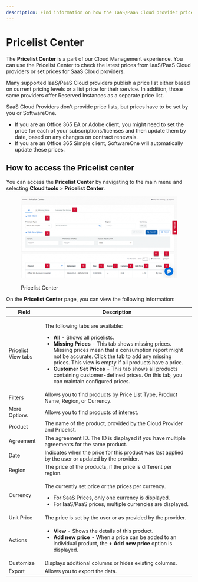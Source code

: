 ```yaml
---
description: Find information on how the IaaS/PaaS Cloud provider price lists work.
---
```


# Pricelist Center

The **Pricelist Center** is a part of our Cloud Management experience. You can use the Pricelist Center to check the latest prices from IaaS/PaaS Cloud providers or set prices for SaaS Cloud providers.&#x20;

Many supported IaaS/PaaS Cloud providers publish a price list either based on current pricing levels or a list price for their service. In addition, those same providers offer Reserved Instances as a separate price list.&#x20;

SaaS Cloud Providers don't provide price lists, but prices have to be set by you or SoftwareOne.&#x20;

* If you are an Office 365 EA or Adobe client, you might need to set the price for each of your subscriptions/licenses and then update them by date, based on any changes on contract renewals.&#x20;
* If you are an Office 365 Simple client, SoftwareOne will automatically update these prices.

## How to access the Pricelist center <a href="#navigating-to-the-pricelist-center" id="navigating-to-the-pricelist-center"></a>

You can access the **Pricelist Center** by navigating to the main menu and selecting **Cloud tools** > **Pricelist Center**.

<figure><img src="../../../.gitbook/assets/image (295).png" alt=""><figcaption><p>Pricelist Center</p></figcaption></figure>

On the **Pricelist Center** page, you can view the following information:&#x20;

| Field               | Description                                                                                                                                                                                                                                                                                                                                                                                                                                                                                                    |
| ------------------- | -------------------------------------------------------------------------------------------------------------------------------------------------------------------------------------------------------------------------------------------------------------------------------------------------------------------------------------------------------------------------------------------------------------------------------------------------------------------------------------------------------------- |
| Pricelist View tabs | <p>The following tabs are available:</p><ul><li><strong>All</strong> - Shows all pricelists.</li><li><strong>Missing Prices</strong> - This tab shows missing prices. Missing prices mean that a consumption report might not be accurate. Click the tab to add any missing prices. This view is empty if all products have a price.</li><li><strong>Customer Set Prices</strong> - This tab shows all products containing customer-defined prices. On this tab, you can maintain configured prices.</li></ul> |
| Filters             | Allows you to find products by Price List Type, Product Name, Region, or Currency.                                                                                                                                                                                                                                                                                                                                                                                                                             |
| More Options        | Allows you to find products of interest.                                                                                                                                                                                                                                                                                                                                                                                                                                                                       |
| Product             | The name of the product, provided by the Cloud Provider and Pricelist.                                                                                                                                                                                                                                                                                                                                                                                                                                         |
| Agreement           | The agreement ID. The ID is displayed if you have multiple agreements for the same product.                                                                                                                                                                                                                                                                                                                                                                                                                    |
| Date                | Indicates when the price for this product was last applied by the user or updated by the provider.                                                                                                                                                                                                                                                                                                                                                                                                             |
| Region              | The price of the products, if the price is different per region.                                                                                                                                                                                                                                                                                                                                                                                                                                               |
| Currency            | <p>The currently set price or the prices per currency. </p><ul><li>For SaaS Prices, only one currency is displayed.</li><li>For IaaS/PaaS prices, multiple currencies are displayed.</li></ul>                                                                                                                                                                                                                                                                                                                 |
| Unit Price          | The price is set by the user or as provided by the provider.                                                                                                                                                                                                                                                                                                                                                                                                                                                   |
| Actions             | <ul><li><strong>View</strong> - Shows the details of this product. </li><li><strong>Add new price</strong> - When a price can be added to an individual product, the <strong>+ Add new price</strong> option is displayed.</li></ul>                                                                                                                                                                                                                                                                           |
| Customize           | Displays additional columns or hides existing columns.                                                                                                                                                                                                                                                                                                                                                                                                                                                         |
| Export              | Allows you to export the data.                                                                                                                                                                                                                                                                                                                                                                                                                                                                                 |
